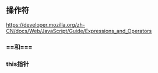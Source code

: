 ## 操作符

https://developer.mozilla.org/zh-CN/docs/Web/JavaScript/Guide/Expressions_and_Operators

### ==和===


### this指针

